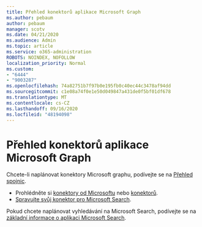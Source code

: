 ```yaml
---
title: Přehled konektorů aplikace Microsoft Graph
ms.author: pebaum
author: pebaum
manager: scotv
ms.date: 04/21/2020
ms.audience: Admin
ms.topic: article
ms.service: o365-administration
ROBOTS: NOINDEX, NOFOLLOW
localization_priority: Normal
ms.custom:
- "6444"
- "9003287"
ms.openlocfilehash: 74a82751b7f97b0e195fb0c40ec44c3478af94dd
ms.sourcegitcommit: c1e08a74f0e1e50d049847a431de0f5bf01df678
ms.translationtype: MT
ms.contentlocale: cs-CZ
ms.lasthandoff: 09/16/2020
ms.locfileid: "48194098"
---
```

# <a name="overview-of-microsoft-graph-connectors"></a>Přehled konektorů aplikace Microsoft Graph

Chcete-li naplánovat konektory Microsoft graphu, podívejte se na  [Přehled spojnic](https://docs.microsoft.com/microsoftsearch/connectors-overview).

- Prohlédněte si [konektory od Microsoftu](https://docs.microsoft.com/microsoftsearch/connectors-gallery#Microsoft) nebo  [konektorů](https://docs.microsoft.com/microsoftsearch/connectors-gallery#Partners).
- [Spravujte svůj konektor pro Microsoft Search](https://docs.microsoft.com/microsoftsearch/manage-connector).

Pokud chcete naplánovat vyhledávání na Microsoft Search, podívejte se na  [základní informace o aplikaci Microsoft Search](https://docs.microsoft.com/microsoftsearch/overview-microsoft-search).
